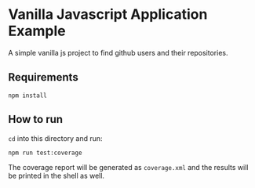 # Vanilla Javascript Application Example

A simple vanilla js project to find github users and their repositories.

## Requirements

```
npm install
```

## How to run

`cd` into this directory and run:

```
npm run test:coverage
```

The coverage report will be generated as `coverage.xml` and the results will be printed in the shell as well.
